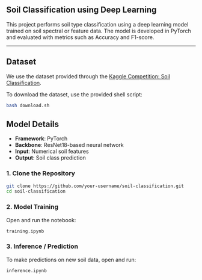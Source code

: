 ## Soil Classification using Deep Learning

This project performs soil type classification using a deep learning model trained on soil spectral or feature data. The model is developed in PyTorch and evaluated with metrics such as Accuracy and F1-score.

---

##  Dataset

We use the dataset provided through the [Kaggle Competition: Soil Classification](https://www.kaggle.com/competitions/soil-classification).

To download the dataset, use the provided shell script:

```bash
bash download.sh
```

##  Model Details

- **Framework**: PyTorch  
- **Backbone**: ResNet18-based neural network  
- **Input**: Numerical soil features  
- **Output**: Soil class prediction  

### 1. Clone the Repository

```bash
git clone https://github.com/your-username/soil-classification.git
cd soil-classification
```
### 2. Model Training

Open and run the notebook:

```markdown
training.ipynb
```
### 3. Inference / Prediction

To make predictions on new soil data, open and run:

```markdown
inference.ipynb
```

